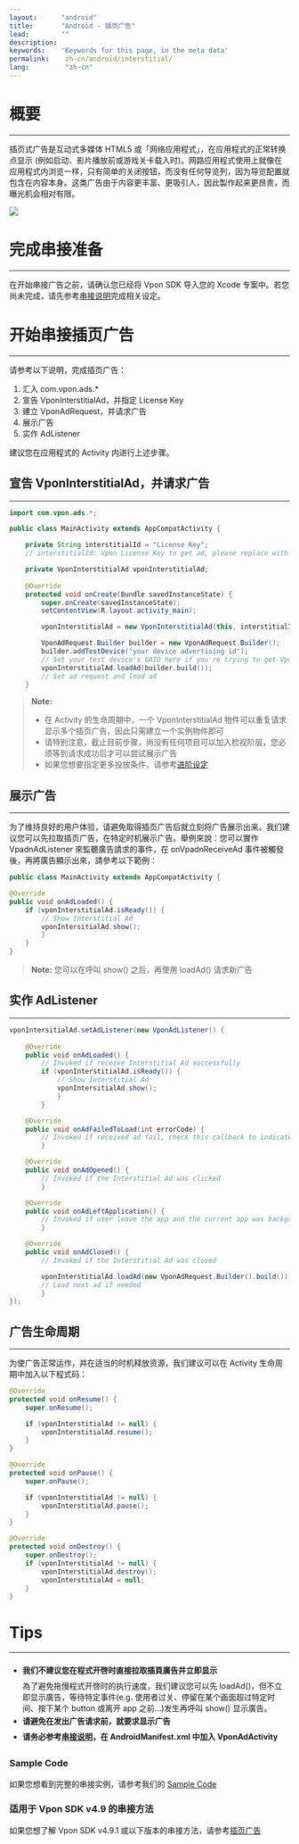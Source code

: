 ```yaml
---
layout:      "android"
title:       "Android - 插页广告"
lead:        ""
description:
keywords:    'Keywords for this page, in the meta data'
permalink:    zh-cn/android/interstitial/
lang:         "zh-cn"
---
```


# 概要
---
插页式广告是互动式多媒体 HTML5 或「网络应用程式」，在应用程式的正常转换点显示 (例如启动、影片播放前或游戏关卡载入时)。网路应用程式使用上就像在应用程式内浏览一样，只有简单的关闭按钮，而没有任何导览列，因为导览配置就包含在内容本身。这类广告由于内容更丰富、更吸引人，因此製作起来更昂贵，而曝光机会相对有限。

![]({{site.imgurl}}/Interstitial.png)

# 完成串接准备
---
在开始串接广告之前，请确认您已经将 Vpon SDK 导入您的 Xcode 专案中。若您尚未完成，请先参考[串接说明]完成相关设定。


# 开始串接插页广告
---
请参考以下说明，完成插页广告：

1. 汇入 com.vpon.ads.*
2. 宣告 VponInterstitialAd，并指定 License Key
3. 建立 VponAdRequest，并请求广告
4. 展示广告
5. 实作 AdListener

建议您在应用程式的 Activity 内进行上述步骤。

## 宣告 VponInterstitialAd，并请求广告
---
```java
import com.vpon.ads.*;

public class MainActivity extends AppCompatActivity {

    private String interstitialId = "License Key";
    // interstitialId: Vpon License Key to get ad, please replace with your own one

    private VponInterstitialAd vponInterstitialAd;
    
    @Override
    protected void onCreate(Bundle savedInstanceState) {
        super.onCreate(savedInstanceState);
        setContentView(R.layout.activity_main);

        vponInterstitialAd = new VponInterstitialAd(this, interstitialId);

        VponAdRequest.Builder builder = new VponAdRequest.Builder();
        builder.addTestDevice("your device advertising id");
        // Set your test device's GAID here if you're trying to get Vpon test ad
        vponInterstitialAd.loadAd(builder.build()); 
        // Set ad request and load ad
    }
```

>**Note:**
>
>* 在 Activity 的生命周期中，一个 VponInterstitialAd 物件可以重复请求显示多个插页广告，因此只需建立一个实例物件即可
>* 请特别注意，截止目前步骤，尚没有任何项目可以加入检视阶层，您必须等到请求成功后才可以尝试展示广告
>* 如果您想要指定更多投放条件，请参考[进阶设定](../advanced)

## 展示广告
---
为了维持良好的用户体验，请避免取得插页广告后就立刻将广告展示出来。我们建议您可以先拉取插页广告，在特定时机展示广告。舉例來說：您可以實作 VpadnAdListener 來監聽廣告請求的事件，在 onVpadnReceiveAd 事件被觸發後，再將廣告顯示出來，請參考以下範例：

```java
public class MainActivity extends AppCompatActivity {

@Override
public void onAdLoaded() {
    if (vponInterstitialAd.isReady()) {
        // Show Interstitial Ad
        vponIntersitialAd.show();
        }
    }
}
```

>**Note:** 您可以在呼叫 show() 之后，再使用 loadAd() 请求新广告


## 实作 AdListener
---
```java
vponIntersitialAd.setAdListener(new VponAdListener() {
    
    @Override
    public void onAdLoaded() {
        // Invoked if receive Interstitial Ad successfully
        if (vponInterstitialAd.isReady()) {
            // Show Interstitial Ad
            vponIntersitialAd.show();
            }
        }

    @Override
    public void onAdFailedToLoad(int errorCode) {
        // Invoked if received ad fail, check this callback to indicates what type of failure occurred
        }

    @Override
    public void onAdOpened() {
        // Invoked if the Interstitial Ad was clicked
        }

    @Override
    public void onAdLeftApplication() {
        // Invoked if user leave the app and the current app was backgrounded
        }

    @Override
    public void onAdClosed() {
        // Invoked if the Interstitial Ad was closed

        vponInterstitialAd.loadAd(new VponAdRequest.Builder().build());
        // Load next ad if needed
        }
});
```

## 广告生命周期
---

为使广告正常运作，并在适当的时机释放资源，我们建议可以在 Activity 生命周期中加入以下程式码：

```java
@Override
protected void onResume() {
    super.onResume();

    if (vponInterstitialAd != null) {
        vponInterstitialAd.resume();
    }
}

@Override
protected void onPause() {
    super.onPause();

    if (vponInterstitialAd != null) {
        vponInterstitialAd.pause();
    }
}

@Override
protected void onDestroy() {
    super.onDestroy();
    if (vponInterstitialAd != null) {
        vponInterstitialAd.destroy();
        vponInterstitialAd = null;
    }
}
```

# Tips
---

* <span style="line-height:2.5em"> **我们不建议您在程式开啓时直接拉取插頁廣告并立即显示**<br></span>
為了避免拖慢程式开啓时的执行速度，我们建议您可以先 loadAd()，但不立即显示廣告，等待特定事件(e.g. 使用者过关、停留在某个画面超过特定时间、按下某个 button 或离开 app 之前...)发生再呼叫 show() 显示廣告。
* <span style="line-height:2em"> **请避免在发出广告请求前，就要求显示广告** <br> </span>
* <span style="line-height:2em"> **请务必参考[串接说明]，在 AndroidManifest.xml 中加入 VponAdActivity**</span>

### Sample Code
如果您想看到完整的串接实例，请参考我们的 [Sample Code]

### 适用于 Vpon SDK v4.9 的串接方法
如果您想了解 Vpon SDK v4.9.1 或以下版本的串接方法，请参考[插页广告](../interstitial-under5)

[串接说明]: ../integration-guide/
[Sample Code]:../../android/download/